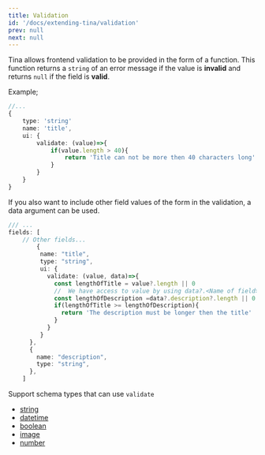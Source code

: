 ```yaml
---
title: Validation
id: '/docs/extending-tina/validation'
prev: null
next: null
---
```


Tina allows frontend validation to be provided in the form of a function. This function returns a `string` of an error message if the value is **invalid** and returns `null` if the field is **valid**.

Example;
```ts
//...
{
    type: 'string'
    name: 'title',
    ui: {
        validate: (value)=>{
            if(value.length > 40){
                return 'Title can not be more then 40 characters long'
            }
        }
    }
}
```

<!-- TODO: add screenshot -->


If you also want to include other field values of the form in the validation, a data argument can be used.

```ts
/// ...
fields: [
    // Other fields...
        {
         name: "title",
         type: "string",
         ui: {
           validate: (value, data)=>{
             const lengthOfTitle = value?.length || 0
             //  We have access to value by using data?.<Name of field>
             const lengthOfDescription =data?.description?.length || 0
             if(lengthOfTitle >= lengthOfDescription){
               return 'The description must be longer then the title'
             }
           }
         }
      },
      {
        name: "description",
        type: "string",
      },
    ]
```

<!-- TODO: add screenshots -->



Support schema types that can use `validate`
- [string](/docs/reference/types/string/)
- [datetime](/docs/reference/types/datetime/)
- [boolean](/docs/reference/types/boolean/)
- [image](/docs/reference/types/image/)
- [number](/docs/reference/types/number/)
